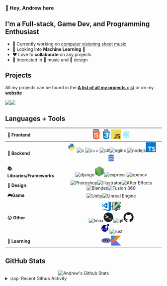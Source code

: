 <!-- Following this tutoral: https://www.youtube.com/watch?v=ECuqb5Tv9qI -->

### 👋 Hey, Andrew here

## I'm a Full-stack, Game Dev, and Programming Enthusiast

- :pencil: Currently working on [computer visioning sheet music](https://github.com/colejagdtiger/sheetToMIDI) 
- :mag_right: ​Looking into **Machine Learning** 🤖
- :heart: Love to **collaborate** on any projects
- :pushpin: Interested in :musical_note: music and :straight_ruler: design

## Projects

All my projects can be found in the [**A list of all my projects** gist](https://gist.github.com/Zeyu-Li/94b0090612aaaefcb2c149a22cd4fc76) or on my [**website**](https://zeyu-li.github.io/website/coding.html#github)

<img src="https://github-readme-stats.vercel.app/api/pin/?username=Zeyu-Li&repo=GitHub_index"><img src="https://github-readme-stats.vercel.app/api/pin/?username=Zeyu-Li&repo=website">

## Languages + Tools

|     **:hibiscus: Frontend**     | <img alt="HTML5" width="32px" src="https://raw.githubusercontent.com/github/explore/80688e429a7d4ef2fca1e82350fe8e3517d3494d/topics/html/html.png" /><img alt="CSS3" width="32px" src="https://raw.githubusercontent.com/github/explore/80688e429a7d4ef2fca1e82350fe8e3517d3494d/topics/css/css.png" /><img alt="JavaScript" width="32px" src="https://raw.githubusercontent.com/github/explore/80688e429a7d4ef2fca1e82350fe8e3517d3494d/topics/javascript/javascript.png" /><img alt="React" width="32px" src="https://raw.githubusercontent.com/github/explore/80688e429a7d4ef2fca1e82350fe8e3517d3494d/topics/react/react.png" /> |
| :----------------------------- | :------------------------------------------------------------: |
|     **:briefcase: Backend**     | <img alt="Python" width="32px" src="https://raw.githubusercontent.com/github/explore/80688e429a7d4ef2fca1e82350fe8e3517d3494d/topics/python/python.png" /><img src="https://devicons.github.io/devicon/devicon.git/icons/c/c-original.svg" alt="c" width="32" height="32"/> <img src="https://devicons.github.io/devicon/devicon.git/icons/cplusplus/cplusplus-original.svg" alt="c++" width="32" height="32"/> <img src="https://devicons.github.io/devicon/devicon.git/icons/csharp/csharp-original.svg" alt="c#" width="32" height="32"/><img src="https://devicons.github.io/devicon/devicon.git/icons/nginx/nginx-original.svg" alt="nginx" width="32" height="32"/> <img src="https://devicons.github.io/devicon/devicon.git/icons/nodejs/nodejs-original-wordmark.svg" alt="nodejs" width="32" height="32"/><img alt="TypeScript" width="32px" src="https://raw.githubusercontent.com/github/explore/80688e429a7d4ef2fca1e82350fe8e3517d3494d/topics/typescript/typescript.png" /><img alt="SQL" width="32px" src="https://raw.githubusercontent.com/github/explore/80688e429a7d4ef2fca1e82350fe8e3517d3494d/topics/sql/sql.png" /> |
| **:books:Libraries/Frameworks** | <img src="https://devicons.github.io/devicon/devicon.git/icons/django/django-original.svg" alt="django" width="32" height="32"/><img alt="Node.js" width="32px" src="https://raw.githubusercontent.com/github/explore/80688e429a7d4ef2fca1e82350fe8e3517d3494d/topics/nodejs/nodejs.png" /><img src="https://devicons.github.io/devicon/devicon.git/icons/express/express-original-wordmark.svg" alt="express" width="32" height="32"/> <img src="https://www.vectorlogo.zone/logos/opencv/opencv-icon.svg" alt="opencv" width="32" height="32"/> |
|        **:art: Design**         | <img alt="Photoshop" src="https://img.icons8.com/fluent/32/000000/adobe-photoshop.png"/><img alt="Illustrator" src="https://img.icons8.com/color/32/000000/adobe-illustrator.png"/><img alt="After Effects" src="https://img.icons8.com/color/32/000000/adobe-after-effects.png"/><br /><img alt="Blender" src="https://img.icons8.com/color/32/000000/blender-3d.png"/><img alt="Fusion 360" src="https://img.icons8.com/color/32/000000/autodesk-fusion-360.png"/> |
|      **:video_game:Game**       | <img alt="Unity" src="https://img.icons8.com/fluent/32/000000/unity.png"/><img alt="Unreal Engine" src="https://img.icons8.com/nolan/32/unreal-engine.png"/> |
|      **:confused: Other**       | <img alt="Visual Studio Code" width="32px" src="https://raw.githubusercontent.com/github/explore/80688e429a7d4ef2fca1e82350fe8e3517d3494d/topics/visual-studio-code/visual-studio-code.png" /><img alt="Vim" width="32px" src="https://raw.githubusercontent.com/github/explore/80688e429a7d4ef2fca1e82350fe8e3517d3494d/topics/vim/vim.png" /><br /><img src="https://devicons.github.io/devicon/devicon.git/icons/linux/linux-original.svg" alt="linux" width="32" height="32"/><img alt="Terminal" width="32px" src="https://raw.githubusercontent.com/github/explore/80688e429a7d4ef2fca1e82350fe8e3517d3494d/topics/terminal/terminal.png" /><img src="https://www.vectorlogo.zone/logos/git-scm/git-scm-icon.svg" alt="git" width="32" height="32"/><img alt="GitHub" width="32px" src="https://raw.githubusercontent.com/github/explore/78df643247d429f6cc873026c0622819ad797942/topics/github/github.png" /><br /><img alt="Lua" width="32px" src="https://raw.githubusercontent.com/github/explore/80688e429a7d4ef2fca1e82350fe8e3517d3494d/topics/lua/lua.png" /><img src="https://devicons.github.io/devicon/devicon.git/icons/rust/rust-plain.svg" alt="rust" width="32" height="32"/> |
|       **:book: Learning**       | <img alt="PHP" width="32px" src="https://raw.githubusercontent.com/github/explore/80688e429a7d4ef2fca1e82350fe8e3517d3494d/topics/php/php.png" /><img alt="Kotlin" width="32px" src="https://raw.githubusercontent.com/github/explore/80688e429a7d4ef2fca1e82350fe8e3517d3494d/topics/kotlin/kotlin.png" /> |

## GitHub Stats

<!-- from https://github.com/anuraghazra/github-readme-stats -->
<!-- powered by vercel (vercel.com) -->
<div style="text-align:center"><img alt="Andrew's Github Stats" src="https://github-readme-stats-smoky-kappa.vercel.app/api?username=Zeyu-Li&show_icons=true&hide_border=true&hide_title=true&hide=issues" /></div>

<details>
  <summary>:zap: Recent Github Activity</summary>
  <!--START_SECTION:activity-->
</details>
